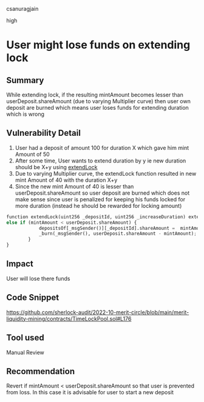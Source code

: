 csanuragjain

high

# User might lose funds on extending lock

## Summary
While extending lock, if the resulting mintAmount becomes lesser than userDeposit.shareAmount (due to varying Multiplier curve) then user own deposit are burned which means user loses funds for extending duration which is wrong

## Vulnerability Detail
1. User had a deposit of amount 100 for duration X which gave him mint Amount of 50
2. After some time, User wants to extend duration by y ie new duration should be X+y using [extendLock](https://github.com/sherlock-audit/2022-10-merit-circle/blob/main/merit-liquidity-mining/contracts/TimeLockPool.sol#L148)
3. Due to varying Multiplier curve, the extendLock function resulted in new mint Amount of 40 with the duration X+y
4. Since the new mint Amount of 40 is lesser than userDeposit.shareAmount so user deposit are burned which does not make sense since user is penalized for keeping his funds locked for more duration (instead he should be rewarded for locking amount)

```python
function extendLock(uint256 _depositId, uint256 _increaseDuration) external {
else if (mintAmount < userDeposit.shareAmount) {
            depositsOf[_msgSender()][_depositId].shareAmount =  mintAmount;
            _burn(_msgSender(), userDeposit.shareAmount - mintAmount);
        }
}
```

## Impact
User will lose there funds

## Code Snippet
https://github.com/sherlock-audit/2022-10-merit-circle/blob/main/merit-liquidity-mining/contracts/TimeLockPool.sol#L176

## Tool used
Manual Review

## Recommendation
Revert if mintAmount < userDeposit.shareAmount so that user is prevented from loss. In this case it is advisable for user to start a new deposit